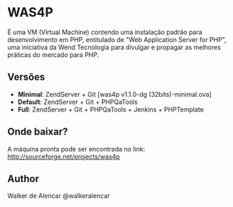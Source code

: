 # WAS4P

É uma VM (Virtual Machine) contendo uma instalação padrão para desenvolvimento 
em PHP, entitulado de "Web Application Server for PHP", uma iniciativa da 
Wend Tecnologia para divulgar e propagar as melhores práticas do mercado para
PHP.

## Versões
* **Minimal**: ZendServer + Git [was4p v1.1.0-dg (32bits)-minimal.ova]
* **Default**: ZendServer + Git + PHPQaTools
* **Full**: ZendServer + Git + PHPQaTools + Jenkins + PHPTemplate

## Onde baixar?
A máquina pronta pode ser encontrada no link:
http://sourceforge.net/projects/was4p


## Author

Walker de Alencar @walkeralencar


